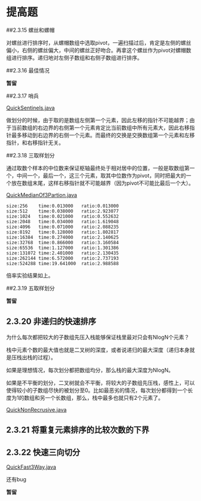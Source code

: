 # 提高题

##2.3.15 螺丝和螺帽

对螺丝进行排序时，从螺帽数组中选取pivot，一遍扫描过后，肯定是左侧的螺丝偏小，右侧的螺丝偏大，中间的螺丝正好吻合。再拿这个螺丝作为pivot对螺帽数组进行排序。递归地对左侧子数组和右侧子数组进行排序。

##2.3.16 最佳情况

**暂留**

##2.3.17 哨兵

[QuickSentinels.java](https://github.com/Dokyme/algorithms_4th_exercises/blob/master/src/main/java/com/dokyme/alg4/sorting/quick/QuickSentinels.java)

做划分的时候，由于取的是数组左侧第一个元素，因此左移的指针不可能越界；由于当前数组的右边界的右侧第一个元素肯定比当前数组中所有元素大，因此右移指针最多移动到右边界的右侧一个元素。而最终的交换是交换数组第一个元素和左移指针，和右移指针无关。

##2.3.18 三取样划分

通过取数个样本的中位数来保证枢轴最终处于相对居中的位置，一般是取数组第一个，中间一个，最后一个，这三个元素，取其中位数作为pivot，同时把最大的一个放在数组末尾，这样右移指针就不可能越界（因为pivot不可能比最后一个大）。

[QuickMedianOf3Partion.java](https://github.com/Dokyme/algorithms_4th_exercises/blob/master/src/main/java/com/dokyme/alg4/sorting/quick/QuickMedianOf3Partion.java)

```java_holder_method_tree
size:256	time:0.013000	ratio:0.013000
size:512	time:0.038000	ratio:2.923077
size:1024	time:0.021000	ratio:0.552632
size:2048	time:0.034000	ratio:1.619048
size:4096	time:0.071000	ratio:2.088235
size:8192	time:0.128000	ratio:1.802817
size:16384	time:0.274000	ratio:2.140625
size:32768	time:0.866000	ratio:3.160584
size:65536	time:1.127000	ratio:1.301386
size:131072	time:2.401000	ratio:2.130435
size:262144	time:6.572000	ratio:2.737193
size:524288	time:19.641000	ratio:2.988588
```

倍率实验结果如上。

##2.3.19 五取样划分

**暂留**

## 2.3.20 非递归的快速排序

为什么每次都把较大的子数组先压入栈能够保证栈里最对只会有NlogN个元素？

栈中元素个数的最大值也就是二叉树的深度，或者说递归的最大深度（递归本身就是压栈出栈的过程）。

如果是理想情况，每次划分都把数组均分，那么栈的最大深度为NlogN。

如果是不平衡的划分，二叉树就会不平衡，将较大的子数组先压栈，感性上，可以使得较小的子数组尽快的被划分至0。比如最恶劣的情况，每次划分都得到一个长度为1的数组和另一个长数组，那么，栈中最多也就只有2个元素了。

[QuickNonRecrusive.java](https://github.com/Dokyme/algorithms_4th_exercises/blob/master/src/main/java/com/dokyme/alg4/sorting/quick/QuickNonRecrusive.java)

## 2.3.21 将重复元素排序的比较次数的下界

## 2.3.22 快速三向切分

[QuickFast3Way.java](https://github.com/Dokyme/algorithms_4th_exercises/blob/master/src/main/java/com/dokyme/alg4/sorting/quick/QuickFast3Way.java)

还有bug

**暂留**